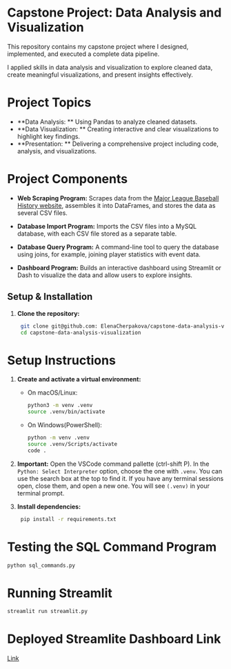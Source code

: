 # Capstone Project: Data Analysis and Visualization

This repository contains my capstone project where I designed, implemented, and executed a complete data pipeline.

I applied skills in data analysis and visualization to explore cleaned data, create meaningful visualizations, and present insights effectively.

# Project Topics

- **Data Analysis: ** Using Pandas to analyze cleaned datasets.
- **Data Visualization: ** Creating interactive and clear visualizations to highlight key findings.
- **Presentation: ** Delivering a comprehensive project including code, analysis, and visualizations.

# Project Components

- **Web Scraping Program:**
    Scrapes data from the [Major League Baseball History website](https://www.baseball-almanac.com/yearmenu.shtml), assembles it into DataFrames, and stores the data as several CSV files.

- **Database Import Program:**
   Imports the CSV files into a MySQL database, with each CSV file stored as a separate table.

- **Database Query Program:**
   A command-line tool to query the database using joins, for example, joining player statistics with event data.

- **Dashboard Program:**
   Builds an interactive dashboard using Streamlit or Dash to visualize the data and allow users to explore insights.

## Setup & Installation

1. **Clone the repository:**

   ```bash
    git clone git@github.com: ElenaCherpakova/capstone-data-analysis-visualization.git
    cd capstone-data-analysis-visualization

# Setup Instructions

1. **Create and activate a virtual environment:**

   - On macOS/Linux:

        ```bash
        python3 -m venv .venv
        source .venv/bin/activate
        ```

    - On Windows(PowerShell):

        ```bash
        python -m venv .venv
        source .venv/Scripts/activate
        code .
        ```
2. **Important:** Open the VSCode command pallette (ctrl-shift P).  In the `Python: Select Interpreter` option, choose the one with `.venv`.  You can use the search box at the top to find it.  If you have any terminal sessions open, close them, and open a new one.  You will see `(.venv)` in your terminal prompt.

3. **Install dependencies:**

   ```bash
    pip install -r requirements.txt
    ```

# Testing the SQL Command Program

```bash
python sql_commands.py
```
# Running Streamlit
```bash
streamlit run streamlit.py 
```
# Deployed Streamlite Dashboard Link
[Link](https://capstone-data-analysis-visualization-aswfevw5h2bz8fngn2s6nv.streamlit.app/)